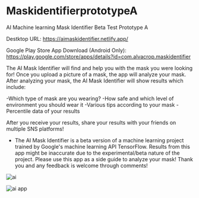 # MaskidentifierprototypeA
AI Machine learning Mask Identifier Beta Test Prototype A


Destktop URL: https://aimaskidentifier.netlify.app/

Google Play Store App Download (Android Only): https://play.google.com/store/apps/details?id=com.alvacrop.maskidentifier

The AI Mask Identifier will find and help you with the mask you were looking for!
Once you upload a picture of a mask, the app will analyze your mask. After analyzing your mask, the AI Mask Identifier will show results which include:

-Which type of mask are you wearing?
-How safe and which level of environment you should wear it
-Various tips according to your mask
-Percentile data of your results

After you receive your results, share your results with your friends on multiple SNS platforms!


* The AI Mask Identifier is a beta version of a machine learning project trained by Google's machine learning API TensorFlow. 
Results from this app might be inaccurate due to the experimental/beta nature of the project. 
Please use this app as a side guide to analyze your mask! 
Thank you and any feedback is welcome through comments!

![ai](https://user-images.githubusercontent.com/25238652/120616602-57130400-c494-11eb-8088-55e210ec0b94.PNG)

![ai app](https://user-images.githubusercontent.com/25238652/120616618-58443100-c494-11eb-8d79-54ae0a4d8a6a.JPG)

